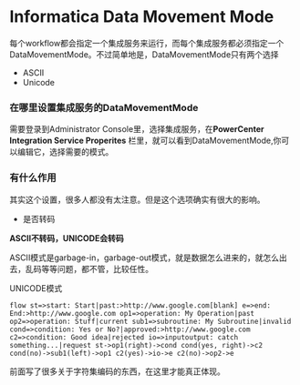 # Informatica Data Movement Mode
每个workflow都会指定一个集成服务来运行，而每个集成服务都必须指定一个DataMovementMode。不过简单地是，DataMovementMode只有两个选择
- ASCII
- Unicode

### 在哪里设置集成服务的DataMovementMode
需要登录到Administrator Console里，选择集成服务，在**PowerCenter Integration Service Properites** 栏里，就可以看到DataMovementMode,你可以编辑它，选择需要的模式。



### 有什么作用
其实这个设置，很多人都没有太注意。但是这个选项确实有很大的影响。
- 是否转码

**ASCII不转码，UNICODE会转码**

ASCII模式是garbage-in，garbage-out模式，就是数据怎么进来的，就怎么出去，乱码等等问题，都不管，比较任性。

UNICODE模式

``` flow st=>start: Start|past:>http://www.google.com[blank] e=>end: End:>http://www.google.com op1=>operation: My Operation|past op2=>operation: Stuff|current sub1=>subroutine: My Subroutine|invalid cond=>condition: Yes or No?|approved:>http://www.google.com c2=>condition: Good idea|rejected io=>inputoutput: catch something...|request st->op1(right)->cond cond(yes, right)->c2 cond(no)->sub1(left)->op1 c2(yes)->io->e c2(no)->op2->e ```


前面写了很多关于字符集编码的东西，在这里才能真正体现。

